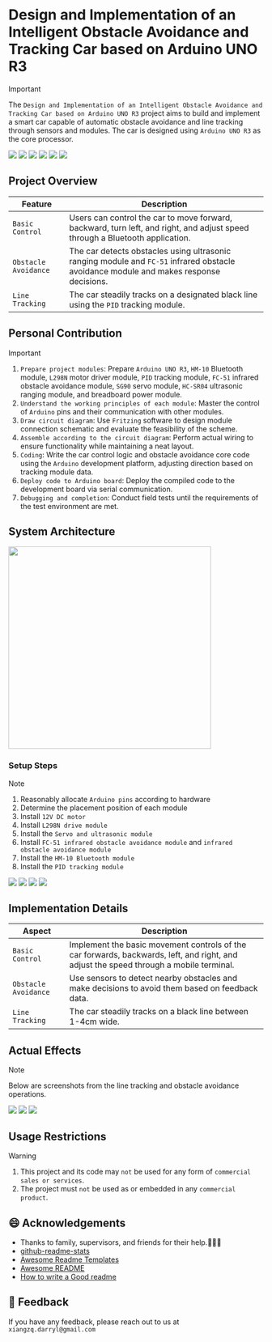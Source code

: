 # Design and Implementation of an Intelligent Obstacle Avoidance and Tracking Car based on Arduino UNO R3
> [!IMPORTANT]
> The `Design and Implementation of an Intelligent Obstacle Avoidance and Tracking Car based on Arduino UNO R3` project aims to build and implement a smart car capable of automatic obstacle avoidance and line tracking through sensors and modules. The car is designed using `Arduino UNO R3` as the core processor.

<div align="left">
  <img src="https://img.shields.io/badge/-Arduino-blue.svg">
  <img src="https://img.shields.io/badge/-UNO R3-green.svg">
  <img src="https://img.shields.io/badge/-Bluetooth-orange.svg">
  <img src="https://img.shields.io/badge/-PID-purple.svg">
  <img src="https://img.shields.io/badge/-HC--SR04-yellow.svg">
  <img src="https://img.shields.io/badge/-C++-red.svg">
</div>

## Project Overview

| Feature      | Description                                                                |
|--------------|----------------------------------------------------------------------------|
| `Basic Control`     | Users can control the car to move forward, backward, turn left, and right, and adjust speed through a Bluetooth application.      |
| `Obstacle Avoidance`     | The car detects obstacles using ultrasonic ranging module and `FC-51` infrared obstacle avoidance module and makes response decisions.    |
| `Line Tracking`   | The car steadily tracks on a designated black line using the `PID` tracking module.                         |

## Personal Contribution

> [!IMPORTANT]
> 1. `Prepare project modules`: Prepare `Arduino UNO R3`, `HM-10` Bluetooth module, `L298N` motor driver module, `PID` tracking module, `FC-51` infrared obstacle avoidance module, `SG90` servo module, `HC-SR04` ultrasonic ranging module, and breadboard power module.
> 2. `Understand the working principles of each module`: Master the control of `Arduino` pins and their communication with other modules.
> 3. `Draw circuit diagram`: Use `Fritzing` software to design module connection schematic and evaluate the feasibility of the scheme.
> 4. `Assemble according to the circuit diagram`: Perform actual wiring to ensure functionality while maintaining a neat layout.
> 5. `Coding`: Write the car control logic and obstacle avoidance core code using the `Arduino` development platform, adjusting direction based on tracking module data.
> 6. `Deploy code to Arduino board`: Deploy the compiled code to the development board via serial communication.
> 7. `Debugging and completion`: Conduct field tests until the requirements of the test environment are met.

## System Architecture
<div align="left">
  <img src="https://github.com/user-attachments/assets/aba354b4-98b7-465a-967d-72d918e678cd" height="400">
</div>

### Setup Steps
> [!NOTE]
> 1. Reasonably allocate `Arduino pins` according to hardware
> 2. Determine the placement position of each module
> 3. Install `12V DC motor`
> 4. Install `L298N drive module`
> 5. Install the `Servo and ultrasonic module`
> 6. Install `FC-51 infrared obstacle avoidance module` and `infrared obstacle avoidance module`
> 7. Install the `HM-10 Bluetooth module`
> 8. Install the `PID tracking module` 
<div align="left">
  <img src="https://github.com/user-attachments/assets/1873aaed-6bf0-46ff-85a6-03af2d93f773" >
  <img src="https://github.com/user-attachments/assets/d6e0e185-c989-47f9-983e-d78a9180372f" >
  <img src="https://github.com/user-attachments/assets/bbab2c90-b81d-4829-8203-665c57c1c1f0" >
  <img src="https://github.com/user-attachments/assets/f9402b27-b454-4b2a-bc45-abcbc14f8e3f" >
</div>


## Implementation Details
| Aspect           | Description                                                                |
|-----------------|----------------------------------------------------------------------------|
| `Basic Control`     | Implement the basic movement controls of the car forwards, backwards, left, and right, and adjust the speed through a mobile terminal.  |
| `Obstacle Avoidance`     | Use sensors to detect nearby obstacles and make decisions to avoid them based on feedback data.         |
| `Line Tracking`     | The car steadily tracks on a black line between 1-4cm wide.                                                   |

## Actual Effects
> [!NOTE]
> Below are screenshots from the line tracking and obstacle avoidance operations.
<div align="left">
  <img src="https://github.com/user-attachments/assets/8b6cc3d5-2ca0-49a2-80c5-c421be48034a" >
  <img src="https://github.com/user-attachments/assets/ff5f3b77-7562-4ead-a903-2fbe7da476dc" >
  <img src="https://github.com/user-attachments/assets/ba34bc65-df78-4854-80c6-b2a23cdec03e" >
</div>

## Usage Restrictions
> [!WARNING]
> 1. This project and its code may `not` be used for any form of `commercial sales or services`.
> 2. The project must `not` be used as or embedded in any `commercial product`.

## 😄 Acknowledgements

 - Thanks to family, supervisors, and friends for their help.👋👋👋
 - [github-readme-stats](https://github.com/anuraghazra/github-readme-stats/blob/master/readme.md)
 - [Awesome Readme Templates](https://awesomeopensource.com/project/elangosundar/awesome-README-templates)
 - [Awesome README](https://github.com/matiassingers/awesome-readme)
 - [How to write a Good readme](https://bulldogjob.com/news/449-how-to-write-a-good-readme-for-your-github-project)

## 👋 Feedback

If you have any feedback, please reach out to us at `xiangzq.darryl@gmail.com`
